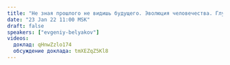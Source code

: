 ```yaml
---
title: "Не зная прошлого не видишь будущего. Эволюция человечества. Глубина и виды памяти человека. Великий фильтр и «точка бифуркации» - время Выбора!"
date: "23 Jan 22 11:00 MSK"
draft: false
speakers: ["evgeniy-belyakov"]
videos:
  доклад: qHnwZzlo174
  обсуждение доклада: tmXEZqZ5Kl8
---
```

